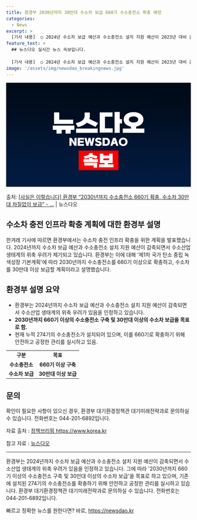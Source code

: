 ```yaml
---
title: 환경부 2030년까지 30만대 수소차 보급 660기 수소충전소 확충 예정
categories:
  - News
excerpt: >
  [기사 내용]  ○ 2024년 수소차 보급 예산과 수소충전소 설치 지원 예산이 2023년 대비 감액되어 수소…
feature_text: >
  ## 뉴스다오 실시간 뉴스 속보입니다.

  [기사 내용]  ○ 2024년 수소차 보급 예산과 수소충전소 설치 지원 예산이 2023년 대비 감액되어 수소…
image: '/assets/img/newsdao_breakingnews.jpg'
---
```


![뉴스다오 속보](/assets/img/newsdao_breakingnews.jpg)

<p>출처: <a href="https://newsdao.kr/2680" rel="dofollow">[사실은 이렇습니다] 환경부 “2030년까지 수소충전소 660기 확충, 수소차 30만대 차질없이 보급” - …</a> | 뉴스다오</p>

<h2>수소차 충전 인프라 확충 계획에 대한 환경부 설명</h2>
<p data-ke-size="size16">한겨레 기사에 따르면 환경부에서는 수소차 충전 인프라 확충을 위한 계획을 발표했습니다. 2024년까지 수소차 보급 예산과 수소충전소 설치 지원 예산이 감축되면서 수소산업 생태계의 위축 우려가 제기되고 있습니다. 환경부는 이에 대해 '제1차 국가 탄소 중립 녹색성장 기본계획'에 따라 2030년까지 수소충전소를 660기 이상으로 확충하고, 수소차를 30만대 이상 보급할 계획이라고 설명했습니다.</p>

<h2 data-ke-size="size26">환경부 설명 요약</h2>
<ul>
    <li>환경부는 2024년까지 수소차 보급 예산과 수소충전소 설치 지원 예산이 감축되면서 수소산업 생태계의 위축 우려가 있음을 인정하고 있습니다.</li>
    <li><b>2030년까지 660기 이상의 수소충전소 구축 및 30만대 이상의 수소차 보급을 목표로 함.</b></li>
    <li>현재 누적 274기의 수소충전소가 설치되어 있으며, 이를 660기로 확충하기 위해 안전하고 공정한 관리를 실시하고 있음.</li>
</ul>

<table>
	<tbody>
		<tr>
			<td style="text-align: center; height: 17px;"><b>구분</b></td>
			<td style="text-align: center; height: 17px;"><b>목표</b></td>
		</tr>
		<tr>
			<td style="text-align: center; height: 17px;"><b>수소충전소</b></td>
			<td style="text-align: center; height: 17px;"><b>660기 이상 구축</b></td>
		</tr>
		<tr>
			<td style="text-align: center; height: 17px;"><b>수소차 보급</b></td>
			<td style="text-align: center; height: 17px;"><b>30만대 이상 보급</b></td>
		</tr>
	</tbody>
</table>

<h2 data-ke-size="size26">문의</h2>
<p data-ke-size="size16">확인이 필요한 사항이 있으신 경우, 환경부 대기환경정책관 대기미래전략과로 문의하실 수 있습니다. 전화번호는 044-201-6892입니다.</p>

<p data-ke-size="size16">자료 출처 : <a href="https://https://www.korea.kr">정책브리핑 https://www.korea.kr</a></p>
<p data-ke-size="size16">참고 자료 : <a href="https://newsdao.kr/2680">뉴스다오</a></p>
<hr>

<p data-ke-size="size16"> 환경부는 2024년까지 수소차 보급 예산과 수소충전소 설치 지원 예산이 감축되면서 수소산업 생태계의 위축 우려가 있음을 인정하고 있습니다. 그에 따라 '2030년까지 660기 이상의 수소충전소 구축 및 30만대 이상의 수소차 보급'을 목표로 하고 있으며, 기존에 설치된 274기의 수소충전소를 확충하기 위해 안전하고 공정한 관리를 실시하고 있습니다. 환경부 대기환경정책관 대기미래전략과로 문의하실 수 있습니다. 전화번호는 044-201-6892입니다.</p> 

빠르고 정확한 뉴스를 원한다면? 바로, <a href="https://newsdao.kr" rel="dofollow">https://newsdao.kr</a>


    
